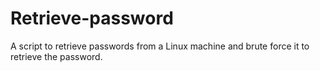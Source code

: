# Retrieve-password
A script to retrieve passwords from a Linux machine and brute force it to retrieve the password.
